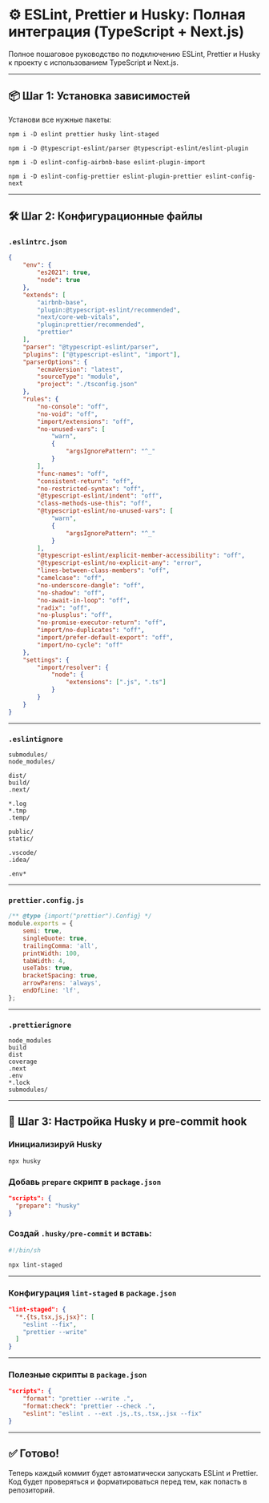 
# ⚙️ ESLint, Prettier и Husky: Полная интеграция (TypeScript + Next.js)

Полное пошаговое руководство по подключению ESLint, Prettier и Husky к проекту с использованием TypeScript и Next.js.

---

## 📦 Шаг 1: Установка зависимостей

Установи все нужные пакеты:

```
npm i -D eslint prettier husky lint-staged
```

```
npm i -D @typescript-eslint/parser @typescript-eslint/eslint-plugin
```

```
npm i -D eslint-config-airbnb-base eslint-plugin-import
```

```
npm i -D eslint-config-prettier eslint-plugin-prettier eslint-config-next
```

---

## 🛠️ Шаг 2: Конфигурационные файлы

### `.eslintrc.json`

```json
{
	"env": {
		"es2021": true,
		"node": true
	},
	"extends": [
		"airbnb-base",
		"plugin:@typescript-eslint/recommended",
		"next/core-web-vitals",
		"plugin:prettier/recommended",
		"prettier"
	],
	"parser": "@typescript-eslint/parser",
	"plugins": ["@typescript-eslint", "import"],
	"parserOptions": {
		"ecmaVersion": "latest",
		"sourceType": "module",
		"project": "./tsconfig.json"
	},
	"rules": {
		"no-console": "off",
		"no-void": "off",
		"import/extensions": "off",
		"no-unused-vars": [
			"warn",
			{
				"argsIgnorePattern": "^_"
			}
		],
		"func-names": "off",
		"consistent-return": "off",
		"no-restricted-syntax": "off",
		"@typescript-eslint/indent": "off",
		"class-methods-use-this": "off",
		"@typescript-eslint/no-unused-vars": [
			"warn",
			{
				"argsIgnorePattern": "^_"
			}
		],
		"@typescript-eslint/explicit-member-accessibility": "off",
		"@typescript-eslint/no-explicit-any": "error",
		"lines-between-class-members": "off",
		"camelcase": "off",
		"no-underscore-dangle": "off",
		"no-shadow": "off",
		"no-await-in-loop": "off",
		"radix": "off",
		"no-plusplus": "off",
		"no-promise-executor-return": "off",
		"import/no-duplicates": "off",
		"import/prefer-default-export": "off",
		"import/no-cycle": "off"
	},
	"settings": {
		"import/resolver": {
			"node": {
				"extensions": [".js", ".ts"]
			}
		}
	}
}
```

---

### `.eslintignore`

```
submodules/
node_modules/

dist/
build/
.next/

*.log
*.tmp
.temp/

public/
static/

.vscode/
.idea/

.env*
```

---

### `prettier.config.js`

```js
/** @type {import("prettier").Config} */
module.exports = {
	semi: true,
	singleQuote: true,
	trailingComma: 'all',
	printWidth: 100,
	tabWidth: 4,
	useTabs: true,
	bracketSpacing: true,
	arrowParens: 'always',
	endOfLine: 'lf',
};
```

---

### `.prettierignore`

```
node_modules
build
dist
coverage
.next
.env
*.lock
submodules/
```

---

## 🧾 Шаг 3: Настройка Husky и pre-commit hook

### Инициализируй Husky

```bash
npx husky
```

### Добавь `prepare` скрипт в `package.json`

```json
"scripts": {
  "prepare": "husky"
}
```

### Создай `.husky/pre-commit` и вставь:

```sh
#!/bin/sh

npx lint-staged
```

---

### Конфигурация `lint-staged` в `package.json`

```json
"lint-staged": {
  "*.{ts,tsx,js,jsx}": [
    "eslint --fix",
    "prettier --write"
  ]
}
```

---

### Полезные скрипты в `package.json`

```json
"scripts": {
    "format": "prettier --write .",
    "format:check": "prettier --check .",
    "eslint": "eslint . --ext .js,.ts,.tsx,.jsx --fix"
}
```

---

## ✅ Готово!

Теперь каждый коммит будет автоматически запускать ESLint и Prettier. Код будет проверяться и форматироваться перед тем, как попасть в репозиторий.
